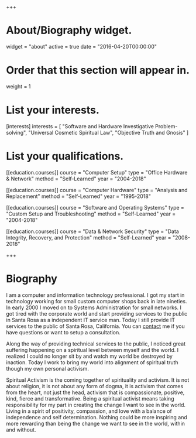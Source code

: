 +++
# About/Biography widget.
widget = "about"
active = true
date = "2016-04-20T00:00:00"

# Order that this section will appear in.
weight = 1

# List your interests.
[interests]
  interests = [
    "Software and Hardware Investigative Problem-solving",
    "Universal Cosmetic Spiritual Law",
    "Objective Truth and Gnosis"
  ]

# List your qualifications.
[[education.courses]]
  course = "Computer Setup"
  type = "Office Hardware & Network"
  method = "Self-Learned"
  year = "2004-2018"

[[education.courses]]
  course = "Computer Hardware"
  type = "Analysis and Replacement"
  method = "Self-Learned"
  year = "1995-2018"

[[education.courses]]
  course = "Software and Operating Systems"
  type = "Custom Setup and Troubleshooting"
  method = "Self-Learned"
  year = "2004-2018"

[[education.courses]]
  course = "Data & Network Security"
  type = "Data Integrity, Recovery, and Protection"
  method = "Self-Learned"
  year = "2008-2018"

+++
# Biography

I am a computer and information technology professional. I got my start in technology working for small custom computer shops back in late nineties. In early 2000 I moved on to Systems Administration for small networks. I got tired with the corporate world and start providing services to the public in Santa Rosa as a independent IT service man. Today I still provide IT services to the public of Santa Rosa, California. You can [contact](#contact) me if you have questions or want to setup a consultation.

Along the way of providing technical services to the public, I noticed great suffering happening on a spiritual level between myself and the world. I realized I could no longer sit by and watch my world be destroyed by inaction. Today I work to bring my world into alignment of spiritual truth though my own personal activism.

Spiritual Activism is the coming together of spirituality and activism. It is not about religion, it is not about any form of dogma, it is activism that comes from the heart, not just the head, activism that is compassionate, positive, kind, fierce and transformative. Being a spiritual activist means taking responsibility for my part in creating the change I want to see in the world. Living in a spirit of positivity, compassion, and love with a balance of independence and self determination. Nothing could be more inspiring and more rewarding than being the change we want to see in the world, within and without.
